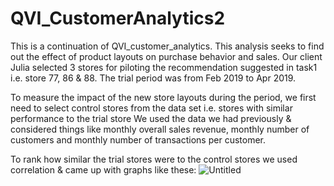# QVI_CustomerAnalytics2
This is a continuation of QVI_customer_analytics. This analysis seeks to find out the effect of product layouts on purchase behavior and sales. 
Our client Julia selected 3 stores for piloting the recommendation suggested in task1 i.e. store 77, 86 & 88. The trial period was from Feb 2019 to Apr 2019.

To measure the impact of the new store layouts during the period, we first need to select control stores from the data set i.e. stores with similar performance to the trial store
We used the data we had previously & considered things like monthly overall sales revenue, monthly number of customers and monthly number of transactions per customer. 

To rank how similar the trial stores were to the control stores we used correlation & came up with graphs like these:
![Untitled](https://github.com/Benazir023/QVI_CustomerAnalytics2/assets/123881327/aa19fed5-d0bf-4029-8b0e-ed4a3db53835)

